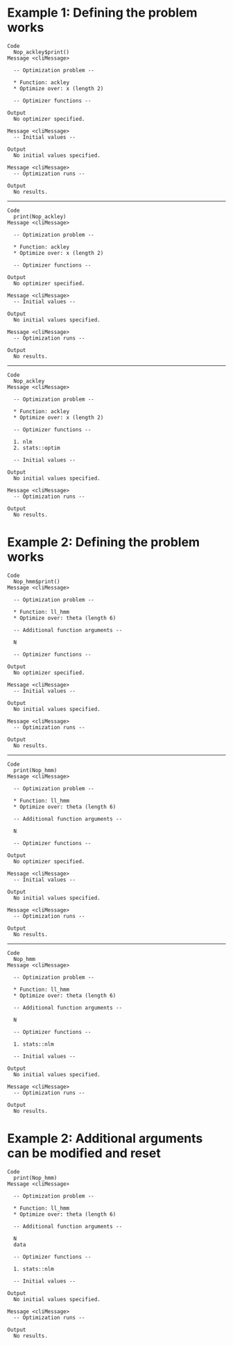 # Example 1: Defining the problem works

    Code
      Nop_ackley$print()
    Message <cliMessage>
      
      -- Optimization problem --
      
      * Function: ackley
      * Optimize over: x (length 2)
      
      -- Optimizer functions --
      
    Output
      No optimizer specified.
      
    Message <cliMessage>
      -- Initial values --
      
    Output
      No initial values specified.
      
    Message <cliMessage>
      -- Optimization runs --
      
    Output
      No results.
      

---

    Code
      print(Nop_ackley)
    Message <cliMessage>
      
      -- Optimization problem --
      
      * Function: ackley
      * Optimize over: x (length 2)
      
      -- Optimizer functions --
      
    Output
      No optimizer specified.
      
    Message <cliMessage>
      -- Initial values --
      
    Output
      No initial values specified.
      
    Message <cliMessage>
      -- Optimization runs --
      
    Output
      No results.
      

---

    Code
      Nop_ackley
    Message <cliMessage>
      
      -- Optimization problem --
      
      * Function: ackley
      * Optimize over: x (length 2)
      
      -- Optimizer functions --
      
      1. nlm
      2. stats::optim
      
      -- Initial values --
      
    Output
      No initial values specified.
      
    Message <cliMessage>
      -- Optimization runs --
      
    Output
      No results.
      

# Example 2: Defining the problem works

    Code
      Nop_hmm$print()
    Message <cliMessage>
      
      -- Optimization problem --
      
      * Function: ll_hmm
      * Optimize over: theta (length 6)
      
      -- Additional function arguments --
      
      N
      
      -- Optimizer functions --
      
    Output
      No optimizer specified.
      
    Message <cliMessage>
      -- Initial values --
      
    Output
      No initial values specified.
      
    Message <cliMessage>
      -- Optimization runs --
      
    Output
      No results.
      

---

    Code
      print(Nop_hmm)
    Message <cliMessage>
      
      -- Optimization problem --
      
      * Function: ll_hmm
      * Optimize over: theta (length 6)
      
      -- Additional function arguments --
      
      N
      
      -- Optimizer functions --
      
    Output
      No optimizer specified.
      
    Message <cliMessage>
      -- Initial values --
      
    Output
      No initial values specified.
      
    Message <cliMessage>
      -- Optimization runs --
      
    Output
      No results.
      

---

    Code
      Nop_hmm
    Message <cliMessage>
      
      -- Optimization problem --
      
      * Function: ll_hmm
      * Optimize over: theta (length 6)
      
      -- Additional function arguments --
      
      N
      
      -- Optimizer functions --
      
      1. stats::nlm
      
      -- Initial values --
      
    Output
      No initial values specified.
      
    Message <cliMessage>
      -- Optimization runs --
      
    Output
      No results.
      

# Example 2: Additional arguments can be modified and reset

    Code
      print(Nop_hmm)
    Message <cliMessage>
      
      -- Optimization problem --
      
      * Function: ll_hmm
      * Optimize over: theta (length 6)
      
      -- Additional function arguments --
      
      N
      data
      
      -- Optimizer functions --
      
      1. stats::nlm
      
      -- Initial values --
      
    Output
      No initial values specified.
      
    Message <cliMessage>
      -- Optimization runs --
      
    Output
      No results.
      


